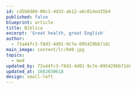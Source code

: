 ```yaml
---
id: cd5b0d08-00c1-4d33-ab12-a6c014ed35b4
published: false
blueprint: article
title: Bíblica
excerpt: 'Great health, great English'
author:
  - 73a44fc3-f8d3-4d01-9c7e-095429bb71dc
main_image: content/lr/040.jpg
topics:
  - med
updated_by: 73a44fc3-f8d3-4d01-9c7e-095429bb71dc
updated_at: 1662030618
design: small-left
---
```

